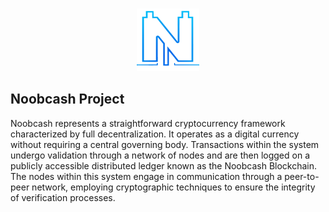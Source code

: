 <p align="center">
    <br>
    <img src="frontend/src/assets/logo.png" alt="Noobcash" width="100"/>
    <br>
<p>

## Noobcash Project
Noobcash represents a straightforward cryptocurrency framework characterized by full decentralization. It operates as a digital currency without requiring a central governing body. Transactions within the system undergo validation through a network of nodes and are then logged on a publicly accessible distributed ledger known as the Noobcash Blockchain. The nodes within this system engage in communication through a peer-to-peer network, employing cryptographic techniques to ensure the integrity of verification processes.




